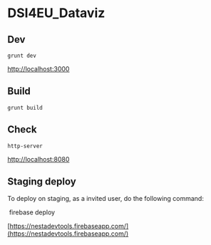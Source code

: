 # DSI4EU_Dataviz

## Dev

	grunt dev

[http://localhost:3000](http://localhost:3000)

## Build

	grunt build

## Check

	http-server

[http://localhost:8080](http://localhost:8080)


## Staging deploy


To deploy on staging, as a invited user, do the following command:

​	firebase deploy

[https://nestadevtools.firebaseapp.com/](https://nestadevtools.firebaseapp.com/)

